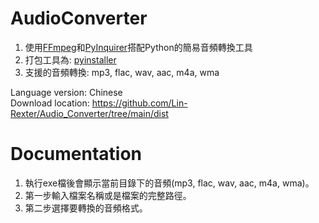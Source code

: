 # AudioConverter
1. 使用[FFmpeg](https://github.com/FFmpeg/FFmpeg)和[PyInquirer](https://github.com/CITGuru/PyInquirer)搭配Python的簡易音頻轉換工具<br>
2. 打包工具為: [pyinstaller](https://github.com/pyinstaller/pyinstaller)<br>
3. 支援的音頻轉換: mp3, flac, wav, aac, m4a, wma<br>

Language version: Chinese<br>
Download location: https://github.com/Lin-Rexter/Audio_Converter/tree/main/dist

# Documentation
1. 執行exe檔後會顯示當前目錄下的音頻(mp3, flac, wav, aac, m4a, wma)。
2. 第一步輸入檔案名稱或是檔案的完整路徑。
3. 第二步選擇要轉換的音頻格式。
